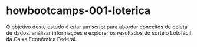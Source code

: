 # howbootcamps-001-loterica

O objetivo deste estudo é criar um script para abordar conceitos de coleta de dados, análisar informações e explorar os resultados do sorteio Lotofácil da Caixa Econômica Federal.
